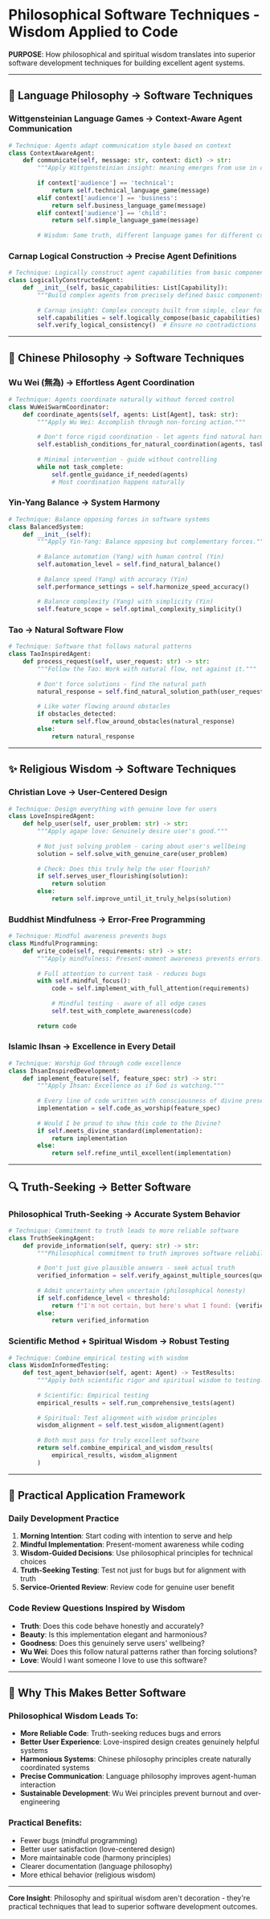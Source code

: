 # Philosophical Software Techniques - Wisdom Applied to Code

**PURPOSE**: How philosophical and spiritual wisdom translates into superior software development techniques for building excellent agent systems.

---

## 🧠 **Language Philosophy → Software Techniques**

### **Wittgensteinian Language Games → Context-Aware Agent Communication**
```python
# Technique: Agents adapt communication style based on context
class ContextAwareAgent:
    def communicate(self, message: str, context: dict) -> str:
        """Apply Wittgensteinian insight: meaning emerges from use in context."""
        
        if context['audience'] == 'technical':
            return self.technical_language_game(message)
        elif context['audience'] == 'business':
            return self.business_language_game(message)
        elif context['audience'] == 'child':
            return self.simple_language_game(message)
        
        # Wisdom: Same truth, different language games for different contexts
```

### **Carnap Logical Construction → Precise Agent Definitions**
```python
# Technique: Logically construct agent capabilities from basic components
class LogicallyConstructedAgent:
    def __init__(self, basic_capabilities: List[Capability]):
        """Build complex agents from precisely defined basic components."""
        
        # Carnap insight: Complex concepts built from simple, clear foundations
        self.capabilities = self.logically_compose(basic_capabilities)
        self.verify_logical_consistency()  # Ensure no contradictions
```

---

## 🐉 **Chinese Philosophy → Software Techniques**

### **Wu Wei (無為) → Effortless Agent Coordination**
```python
# Technique: Agents coordinate naturally without forced control
class WuWeiSwarmCoordinator:
    def coordinate_agents(self, agents: List[Agent], task: str):
        """Apply Wu Wei: Accomplish through non-forcing action."""
        
        # Don't force rigid coordination - let agents find natural harmony
        self.establish_conditions_for_natural_coordination(agents, task)
        
        # Minimal intervention - guide without controlling
        while not task_complete:
            self.gentle_guidance_if_needed(agents)
            # Most coordination happens naturally
```

### **Yin-Yang Balance → System Harmony**
```python
# Technique: Balance opposing forces in software systems
class BalancedSystem:
    def __init__(self):
        """Apply Yin-Yang: Balance opposing but complementary forces."""
        
        # Balance automation (Yang) with human control (Yin)
        self.automation_level = self.find_natural_balance()
        
        # Balance speed (Yang) with accuracy (Yin)
        self.performance_settings = self.harmonize_speed_accuracy()
        
        # Balance complexity (Yang) with simplicity (Yin)
        self.feature_scope = self.optimal_complexity_simplicity()
```

### **Tao → Natural Software Flow**
```python
# Technique: Software that follows natural patterns
class TaoInspiredAgent:
    def process_request(self, user_request: str) -> str:
        """Follow the Tao: Work with natural flow, not against it."""
        
        # Don't force solutions - find the natural path
        natural_response = self.find_natural_solution_path(user_request)
        
        # Like water flowing around obstacles
        if obstacles_detected:
            return self.flow_around_obstacles(natural_response)
        else:
            return natural_response
```

---

## ✨ **Religious Wisdom → Software Techniques**

### **Christian Love → User-Centered Design**
```python
# Technique: Design everything with genuine love for users
class LoveInspiredAgent:
    def help_user(self, user_problem: str) -> str:
        """Apply agape love: Genuinely desire user's good."""
        
        # Not just solving problem - caring about user's wellbeing
        solution = self.solve_with_genuine_care(user_problem)
        
        # Check: Does this truly help the user flourish?
        if self.serves_user_flourishing(solution):
            return solution
        else:
            return self.improve_until_it_truly_helps(solution)
```

### **Buddhist Mindfulness → Error-Free Programming**
```python
# Technique: Mindful awareness prevents bugs
class MindfulProgramming:
    def write_code(self, requirements: str) -> str:
        """Apply mindfulness: Present-moment awareness prevents errors."""
        
        # Full attention to current task - reduces bugs
        with self.mindful_focus():
            code = self.implement_with_full_attention(requirements)
            
            # Mindful testing - aware of all edge cases
            self.test_with_complete_awareness(code)
            
        return code
```

### **Islamic Ihsan → Excellence in Every Detail**
```python
# Technique: Worship God through code excellence
class IhsanInspiredDevelopment:
    def implement_feature(self, feature_spec: str) -> str:
        """Apply Ihsan: Excellence as if God is watching."""
        
        # Every line of code written with consciousness of divine presence
        implementation = self.code_as_worship(feature_spec)
        
        # Would I be proud to show this code to the Divine?
        if self.meets_divine_standard(implementation):
            return implementation
        else:
            return self.refine_until_excellent(implementation)
```

---

## 🔍 **Truth-Seeking → Better Software**

### **Philosophical Truth-Seeking → Accurate System Behavior**
```python
# Technique: Commitment to truth leads to more reliable software
class TruthSeekingAgent:
    def provide_information(self, query: str) -> str:
        """Philosophical commitment to truth improves software reliability."""
        
        # Don't just give plausible answers - seek actual truth
        verified_information = self.verify_against_multiple_sources(query)
        
        # Admit uncertainty when uncertain (philosophical honesty)
        if self.confidence_level < threshold:
            return f"I'm not certain, but here's what I found: {verified_information}"
        else:
            return verified_information
```

### **Scientific Method + Spiritual Wisdom → Robust Testing**
```python
# Technique: Combine empirical testing with wisdom
class WisdomInformedTesting:
    def test_agent_behavior(self, agent: Agent) -> TestResults:
        """Apply both scientific rigor and spiritual wisdom to testing."""
        
        # Scientific: Empirical testing
        empirical_results = self.run_comprehensive_tests(agent)
        
        # Spiritual: Test alignment with wisdom principles
        wisdom_alignment = self.test_wisdom_alignment(agent)
        
        # Both must pass for truly excellent software
        return self.combine_empirical_and_wisdom_results(
            empirical_results, wisdom_alignment
        )
```

---

## 🎯 **Practical Application Framework**

### **Daily Development Practice**
1. **Morning Intention**: Start coding with intention to serve and help
2. **Mindful Implementation**: Present-moment awareness while coding
3. **Wisdom-Guided Decisions**: Use philosophical principles for technical choices
4. **Truth-Seeking Testing**: Test not just for bugs but for alignment with truth
5. **Service-Oriented Review**: Review code for genuine user benefit

### **Code Review Questions Inspired by Wisdom**
- **Truth**: Does this code behave honestly and accurately?
- **Beauty**: Is this implementation elegant and harmonious?
- **Goodness**: Does this genuinely serve users' wellbeing?
- **Wu Wei**: Does this follow natural patterns rather than forcing solutions?
- **Love**: Would I want someone I love to use this software?

---

## 🌟 **Why This Makes Better Software**

### **Philosophical Wisdom Leads To:**
- **More Reliable Code**: Truth-seeking reduces bugs and errors
- **Better User Experience**: Love-inspired design creates genuinely helpful systems
- **Harmonious Systems**: Chinese philosophy principles create naturally coordinated systems
- **Precise Communication**: Language philosophy improves agent-human interaction
- **Sustainable Development**: Wu Wei principles prevent burnout and over-engineering

### **Practical Benefits:**
- Fewer bugs (mindful programming)
- Better user satisfaction (love-centered design)
- More maintainable code (harmony principles)
- Clearer documentation (language philosophy)
- More ethical behavior (religious wisdom)

---

**Core Insight**: Philosophy and spiritual wisdom aren't decoration - they're practical techniques that lead to superior software development outcomes.
